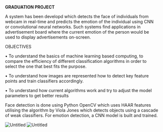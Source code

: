 **GRADUATION PROJECT**

A system has been developd which detects the face of individuals from webcam in real-time and predicts the emotion of the individual using
CNN or convolutional neural networks. Such systems find applications in advertisement board where the current emotion of the person would be used
to display advertisements on-screen.

OBJECTIVES

•	To understand the basics of machine learning based computing, to compare the efficiency of different classification algorithms in order 
to select the one that best fits the purpose.

•	To understand how images are represented how to detect key feature points and train classifiers accordingly.

•	To understand how current algorithms work and try to adjust the model parameters to get better results

Face detection is done using Python OpenCV which uses HAAR features utilising the algorithm by Viola Jones which detects objects using a 
cascade of weak classifiers. For emotion detection, a CNN model is built and trained. 

![Untitled](https://user-images.githubusercontent.com/41965125/64533149-91d42080-d330-11e9-8677-a84b7908f31e.png)
![Untitled](https://user-images.githubusercontent.com/41965125/64533284-c2b45580-d330-11e9-9694-42ba8f21624a.png)
